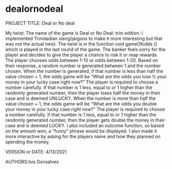 # dealornodeal


PROJECT TITLE: Deal or No deal

My twist:
The name of the game is Deal or No Deal: trini edition.
I implemented Trinidadian slang/jargons to make it more interesting but that was not the actual twist.
The twist is in the function void gameOfodds () which is played in the last round of the game.
The banker feels sorry for the player and decides to give the player a chance to risk it or reap rewards. The player chooses odds between 1-10 or odds between 1-20. Based on their response, a random number is generated between 1 and the number chosen.
When the number is generated, if that number is less than half the value chosen + 1, the odds game will be “What are the odds you lose ½ your money in your lucky case right now?”
The player is required to choose a number carefully. If that number is 1 less, equal to or 1 higher than the randomly generated number, then the player loses half the money in their case and is deemed UNLUCKY.
When the number is more than half the value chosen + 1, the odds game will be “What are the odds you double your money in your lucky case right now?”
The player is required to choose a number carefully. If that number is 1 less, equal to or 1 higher than the randomly generated number, then the player gets double the money in their case and is deemed LUCKY.
I also included an outcome function, so based on the amount won, a “funny” phrase would be displayed.
I also made it more interactive by asking for the players name and how they planned on spending the money.

VERSION or DATE: 4/13/2021

AUTHORS:Isis Gonsalves


